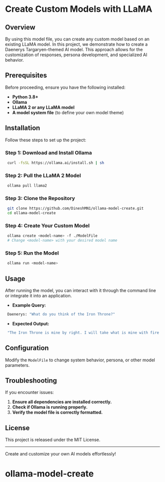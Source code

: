 # Create Custom Models with LLaMA 

## Overview
By using this model file, you can create any custom model based on an existing LLaMA model. In this project, we demonstrate how to create a Daenerys Targaryen-themed AI model. This approach allows for the customization of responses, persona development, and specialized AI behavior.

## Prerequisites
Before proceeding, ensure you have the following installed:

- **Python 3.8+**
- **Ollama**
- **LLaMA 2 or any LLaMA model**
- **A model system file** (to define your own model theme)

## Installation
Follow these steps to set up the project:

### Step 1: Download and Install Ollama
```sh
 curl -fsSL https://ollama.ai/install.sh | sh
```

### Step 2: Pull the LLaMA 2 Model
```sh
 ollama pull llama2
```

### Step 3: Clone the Repository
```sh
 git clone https://github.com/DineshMN1/ollama-model-create.git
 cd ollama-model-create
```

### Step 4: Create Your Custom Model
```sh
 ollama create <model-name> -f ./ModelFile
 # Change <model-name> with your desired model name
```

### Step 5: Run the Model
```sh
 ollama run <model-name>
```

## Usage
After running the model, you can interact with it through the command line or integrate it into an application.

- **Example Query:**
```sh
 Daenerys: "What do you think of the Iron Throne?"
```

- **Expected Output:**
```sh
 "The Iron Throne is mine by right. I will take what is mine with fire and blood."
```

## Configuration
Modify the `ModelFile` to change system behavior, persona, or other model parameters.

## Troubleshooting
If you encounter issues:

1. **Ensure all dependencies are installed correctly.**
2. **Check if Ollama is running properly.**
3. **Verify the model file is correctly formatted.**

## License
This project is released under the MIT License.

---

Create and customize your own AI models effortlessly! 

# ollama-model-create
